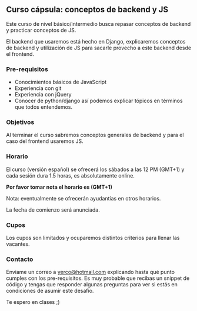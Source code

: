 ## Curso cápsula: conceptos de backend y JS

Este curso de nivel básico/intermedio busca repasar conceptos de backend y practicar conceptos de JS.

El backend que usaremos está hecho en Django, explicaremos conceptos de backend y utilización de JS para sacarle provecho a este backend desde el frontend.

### Pre-requisitos

- Conocimientos básicos de JavaScript
- Experiencia con git
- Experiencia con jQuery
- Conocer de python/django así podemos explicar tópicos en términos que todos entendemos.

### Objetivos

Al terminar el curso sabremos conceptos generales de backend y para el caso del frontend usaremos JS.

### Horario

El curso (versión español) se ofrecerá los sábados a las 12 PM (GMT+1) y cada sesión dura 1.5 horas, es absolutamente online.

**Por favor tomar nota el horario es (GMT+1)**

Nota: eventualmente se ofrecerán ayudantías en otros horarios.

La fecha de comienzo será anunciada.

### Cupos

Los cupos son limitados y ocuparemos distintos criterios para llenar las vacantes.

### Contacto

Enviame un correo a yerco@hotmail.com explicando hasta qué punto cumples con los pre-requisitos.
Es muy probable que recibas un snippet de código y tengas que responder algunas preguntas para ver si estás en condiciones de asumir este desafío.

Te espero en clases ;)
